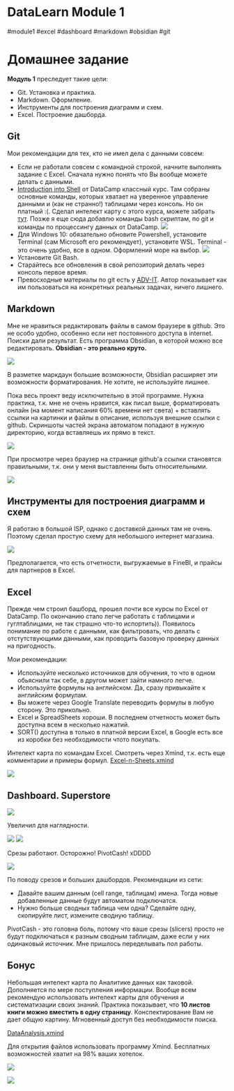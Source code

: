 # DataLearn Module 1

#module1 #excel #dashboard #markdown #obsidian #git 

# Домашнее задание

**Модуль 1** преследует такие цели:
- Git. Установка и практика.
- Markdown. Оформление.
- Инструменты для построения диаграмм и схем.
- Excel. Построение дашборда.


## Git

Мои рекомендации для тех, кто не имел дела с данными совсем:
- Если не работали совсем с командной строкой, начните выполнять задание с Excel. Сначала нужно понять что Вы вообще можете делать с данными.
- [Introduction into Shell](https://www.datacamp.com/courses/introduction-to-shell-for-data-science) от DataCamp классный курс. Там собраны основные команды, которых хватает на уверенное управление данными и (как не странно!) таблицами через консоль. Но он платный :(. Сделал интелект карту с этого курса, можете забрать [тут](cli/CLI.xmind). Позже я еще сюда добавлю команды bash скриптам, по git и команды по процессингу данных от DataCamp. 
![](cli/cli-xmind.png) 
- Для Windows 10: обязательно обновите Powershell, установите Terminal (сам Microsoft его рекомендует), установите WSL. Terminal - это очень удобно, все в одном. Оформлений море на выбор. 
![](cli/snap_screen_20230129004529.png)
- Установите Git Bash.
- Старайтесь все обновления в свой репозиторий делать через консоль первое время.
- Превосходные материалы по git есть у [ADV-IT](https://www.youtube.com/watch?v=DK2PsTcSFFM&list=PLg5SS_4L6LYstwxTEOU05E0URTHnbtA0l). Автор показывает как им пользоваться на конкретных реальных задачах, ничего лишнего.


## Markdown

Мне не нравиться редактировать файлы в самом браузере в github. Это не особо удобно, особенно если нет постоянного доступа в internet.
Поиски дали результат. Есть программа Obsidian, в которой можно все редактировать. **Obsidian - это реально круто.** 

![](_att/snap_screen_20230129003746.png)

В разметке маркдаун большие возможности, Obsidian расширяет эти возможности форматирования. Не хотите, не используйте лишнее.

Пока весь проект веду исключительно в этой программе. Нужна практика, т.к. мне не очень нравится, как писал выше, форматировать онлайн (на момент написания 60% времени нет света) + вставлять ссылки на картинки и файлы в описание, используя внешние ссылки с github. 
Скриншоты частей экрана автоматом попадают в нужную директорию, когда вставляешь их прямо в текст. 

![](_att/snap_screen_20230129134157.png)

При просмотре через браузер на странице github'a ссылки становятся правильными, т.к. они у меня выставленны быть относительными. 

![](_att/snap_screen_20230129134629.png)


## Инструменты для построения диаграмм и схем

Я работаю в большой ISP, однако с доставкой данных там не очень. Поэтому сделал простую схему для небольшого интернет магазина. 

![](draw_webstore.png)

Предполагается, что есть отчетности, выгружаемые в FineBI, и прайсы для партнеров в Excel.

## Excel

Прежде чем строил башборд, прошел почти все курсы по Excel от DataCamp. По окончанию стало легче работать с таблицами и гуглтаблицами, не так страшно что-то испортить)). Появилось понимание по работе с данными, как фильтровать, что делать с отстутствующими данными, как проводить базовую проверку данных на пригодность.

Мои рекомендации:
- Используйте несколько источников для обучения, то что в одном обьяснили так себе, в другом может зайти намного легче.
- Используйте формулы на английском. Да, сразу привыкайте к английским формулам.
- Вы можете через Google Translate переводить формулы в любую сторону. Это прикольно.
- Excel и SpreadSheets хороши. В последнем отчетность может быть доступна всем в несколько нажатий.
- SORT() доступна в только в платной версии Excel, в Google есть все из коробки без необходимости чтото покупать.

Интелект карта по командам Excel. Смотреть через Xmind, т.к. есть еще комментарии и примеры формул. [Excel-n-Sheets.xmind](Excel/Excel-n-Sheets.xmind)

![](_att/snap_screen_20230129132531.png)

## Dashboard. Superstore

![](Excel/_att/snap_screen_20230128185118.png) 

Увеличил для наглядности.

![](Excel/_att/snap_screen_20230128185313.png)
![](Excel/_att/snap_screen_20230128185357.png)

Срезы работают. Осторожно! PivotCash! xDDDD

![](Excel/_att/snap_screen_20230129135357.png)

По поводу срезов и больших дашбордов. Рекомендации из сети:
- Давайте вашим данным (cell range, таблицам) имена. Тогда новые добавленные данные будут автоматом подключатся.
- Нужно больше сводных таблица чем одна? Сделайте одну, скопируйте лист, измените сводную таблицу.

PivotCash - это головна боль, потому что ваше срезы (slicers) просто не будут подключаться к разным сводным таблицам, даже если у них одинаковый источник. Мне пришлось переделывать пол работы.

## Бонус

Небольшая интелект карта по Аналитике данных как таковой. Дополняется по мере поступления информации.
Вообще всем рекомендую использовать интелект карты для обучения и систематизации своих знаний. Практика показывает, что **10 листов книги можно вместить в одну страницу**. Конспектирование Вам не дает общую картину. Мгновенный доступ без необходимости поиска.

[DataAnalysis.xmind](DataAnalysis.xmind)

Для открытия файлов использовать программу Xmind. Бесплатных возможностей хватит на 98% ваших хотелок.

![](_att/snap_screen_20230129145552.png)

![](_att/snap_screen_20230129145740.png)
